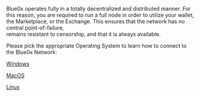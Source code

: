 Blue0x operates fully in a totally decentralized and distributed manner.  For this reason, you are required to run a 
full node in order to utilize your wallet, the Marketplace, or the Exchange.  This ensures that the network has no central point-of-failure,  
remains resistant to censorship, and that it is always available. 

Please pick the appropriate Operating System to learn how to connect to the Blue0x Network:

[Windows](local.md)

[MacOS](local_mac.md)

[Linux](local_linux.md)
